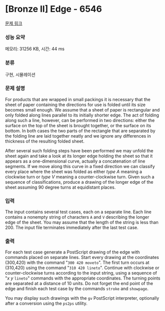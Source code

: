 # [Bronze II] Edge - 6546 

[문제 링크](https://www.acmicpc.net/problem/6546) 

### 성능 요약

메모리: 31256 KB, 시간: 44 ms

### 분류

구현, 시뮬레이션

### 문제 설명

<p>For products that are wrapped in small packings it is necessary that the sheet of paper containing the directions for use is folded until its size becomes small enough. We assume that a sheet of paper is rectangular and only folded along lines parallel to its initially shorter edge. The act of folding along such a line, however, can be performed in two directions: either the surface on the top of the sheet is brought together, or the surface on its bottom. In both cases the two parts of the rectangle that are separated by the folding line are laid together neatly and we ignore any differences in thickness of the resulting folded sheet.</p>

<p>After several such folding steps have been performed we may unfold the sheet again and take a look at its longer edge holding the sheet so that it appears as a one-dimensional curve, actually a concatenation of line segments. If we move along this curve in a fixed direction we can classify every place where the sheet was folded as either <em>type A</em> meaning a clockwise turn or <em>type V</em> meaning a counter-clockwise turn. Given such a sequence of classifications, produce a drawing of the longer edge of the sheet assuming 90 degree turns at equidistant places.</p>

### 입력 

 <p>The input contains several test cases, each on a separate line. Each line contains a nonempty string of characters <code>A</code> and <code>V</code> describing the longer edge of the sheet. You may assume that the length of the string is less than 200. The input file terminates immediately after the last test case.</p>

### 출력 

 <p>For each test case generate a PostScript drawing of the edge with commands placed on separate lines. Start every drawing at the coordinates (300,420) with the command "<code>300 420 moveto</code>". The first turn occurs at (310,420) using the command "<code>310 420 lineto</code>". Continue with clockwise or counter-clockwise turns according to the input string, using a sequence of "<em>x</em> <em>y</em> <code>lineto</code>" commands with the appropriate coordinates. The turning points are separated at a distance of 10 units. Do not forget the end point of the edge and finish each test case by the commands <code>stroke</code> and <code>showpage</code>.</p>

<p>You may display such drawings with the <code>gv</code> PostScript interpreter, optionally after a conversion using the <code>ps2ps</code> utility.</p>

